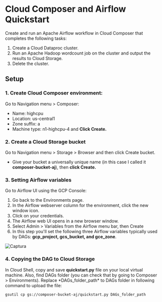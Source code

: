 # Cloud Composer and Airflow Quickstart

Create and run an Apache Airflow workflow in Cloud Composer that completes the following tasks:

1. Create a Cloud Dataproc cluster.
2. Run an Apache Hadoop wordcount job on the cluster and output the results to Cloud Storage.
3. Delete the cluster.


## Setup
### 1. Create Cloud Composer environment:

Go to Navigation menu > Composer:
- Name: highcpu
- Location: us-central1
- Zone suffix: a
- Machine type: n1-highcpu-4 and **Click Create.**

### 2. Create a Cloud Storage bucket

Go to Navigation menu > Storage > Browser and then click Create bucket.
- Give your bucket a universally unique name (in this case I called it **composer-bucket-aj**), then **click Create.**

### 3. Setting Airflow variables

Go to Airflow UI using the GCP Console:

1. Go back to the Environments page.
2. In the Airflow webserver column for the environment, click the new window icon.
3. Click on your credentials.
4. The Airflow web UI opens in a new browser window.
5. Select Admin > Variables from the Airflow menu bar, then Create
6. In this step you'll set the following three Airflow variables typically used by DAGs: **gcp_project, gcs_bucket, and gce_zone**.

![Captura](https://user-images.githubusercontent.com/45202448/56320942-517ec680-6133-11e9-837c-94144d80e1ff.JPG)

### 4. Copying the DAG to Cloud Storage

In Cloud Shell, copy and save **quickstart.py** file on your local virtual machine. Also, find DAGs folder (you can check that by going to Composer > Environments). Replace \*DAGs_folder_path\* to DAGs folder in following command to upload the file:

`gsutil cp gs://composer-bucket-aj/quickstart.py DAGs_folder_path`
